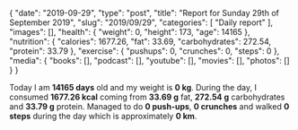 {
    "date": "2019-09-29",
    "type": "post",
    "title": "Report for Sunday 29th of September 2019",
    "slug": "2019\/09\/29",
    "categories": [
        "Daily report"
    ],
    "images": [],
    "health": {
        "weight": 0,
        "height": 173,
        "age": 14165
    },
    "nutrition": {
        "calories": 1677.26,
        "fat": 33.69,
        "carbohydrates": 272.54,
        "protein": 33.79
    },
    "exercise": {
        "pushups": 0,
        "crunches": 0,
        "steps": 0
    },
    "media": {
        "books": [],
        "podcast": [],
        "youtube": [],
        "movies": [],
        "photos": []
    }
}

Today I am <strong>14165 days</strong> old and my weight is <strong>0 kg</strong>. During the day, I consumed <strong>1677.26 kcal</strong> coming from <strong>33.69 g</strong> fat, <strong>272.54 g</strong> carbohydrates and <strong>33.79 g</strong> protein. Managed to do <strong>0 push-ups</strong>, <strong>0 crunches</strong> and walked <strong>0 steps</strong> during the day which is approximately <strong>0 km</strong>.